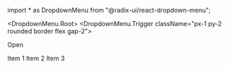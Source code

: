 import * as DropdownMenu from "@radix-ui/react-dropdown-menu";

<DropdownMenu.Root>
<DropdownMenu.Trigger className="px-1 py-2 rounded border flex gap-2">
<p>Open</p>
<ChevronDown />
</DropdownMenu.Trigger>
<DropdownMenu.Content className="bg-white shadow-md rounded p-2 ">
<DropdownMenu.Item className="hover:bg-gray-100 p-1 focus:outline-none">
Item 1
</DropdownMenu.Item>
<DropdownMenu.Item className="hover:bg-gray-100 p-1 focus:outline-none">
Item 2
</DropdownMenu.Item>
<DropdownMenu.Item className="hover:bg-gray-100 p-1 focus:outline-none">
Item 3
</DropdownMenu.Item>
</DropdownMenu.Content>
</DropdownMenu.Root>

